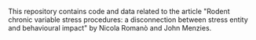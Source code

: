This repository contains code and data related to the article "Rodent chronic variable stress procedures: a disconnection between stress entity and behavioural impact" by Nicola Romanò and John Menzies.
